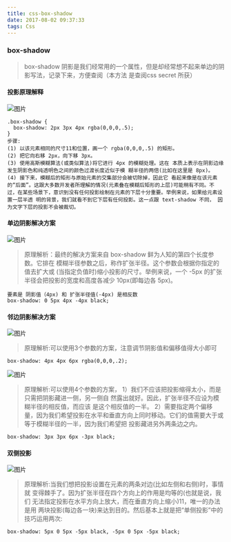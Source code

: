 ```yaml
---
title: css-box-shadow
date: 2017-08-02 09:37:33
tags: Css
---
```

### box-shadow
> box-shadow 阴影是我们经常用的一个属性，但是却经常想不起来单边的阴影写法，记录下来，方便查阅（本方法 是查阅css secret 所获）

#### 投影原理解释
![图片](http://oqt0cgoq9.bkt.clouddn.com/box-shadow.jpeg)
```
.box-shadow {
  box-shadow: 2px 3px 4px rgba(0,0,0,.5);
}
步骤:
(1) 以该元素相同的尺寸11和位置，画一个 rgba(0,0,0,.5) 的矩形。
(2) 把它向右移 2px，向下移 3px。
(3) 使用高斯模糊算法(或类似算法)将它进行 4px 的模糊处理。这在 本质上表示在阴影边缘发生阴影色和纯透明色之间的颜色过渡长度近似于模 糊半径的两倍(比如在这里是 8px)。
(4) 接下来，模糊后的矩形与原始元素的交集部分会被切除掉，因此它 看起来像是在该元素的“后面”。这跟大多数开发者所理解的情况(元素叠在模糊后矩形的上层)可能稍有不同。不过，在某些场景下，意识到没有任何投影绘制在元素的下层十分重要。举例来说，如果给元素设置一层半透 明的背景，我们就看不到它下层有任何投影。这一点跟 text-shadow 不同， 因为文字下层的投影不会被裁切。
```
#### 单边阴影解决方案
![图片](http://oqt0cgoq9.bkt.clouddn.com/box-shadow-bottom.jpeg)
> 原理解析：最终的解决方案来自 box-shadow 鲜为人知的第四个长度参数。它排在 模糊半径参数之后，称作扩张半径。这个参数会根据你指定的值去扩大或 (当指定负值时)缩小投影的尺寸。举例来说，一个 -5px 的扩张半径会把投影的宽度和高度各减少 10px(即每边各 5px)。

```
要素是 阴影值（4px) 和 扩张半径值(-4px) 是相反数
box-shadow: 0 5px 4px -4px black;
```
#### 邻边阴影解决方案
![图片](http://oqt0cgoq9.bkt.clouddn.com/box-shadow-right-bottom.jpeg)
> 原理解析:可以使用3个参数的方案，注意调节阴影值和偏移值得大小即可

```
box-shadow: 4px 4px 6px rgba(0,0,0,.2);
```
![图片](http://oqt0cgoq9.bkt.clouddn.com/box-shadow-bottom-right.jpeg)
> 原理解析:可以使用4个参数的方案，
  1）我们不应该把投影缩得太小，而是只需把阴影藏进一侧，另一侧自 然露出就好。因此，扩张半径不应设为模糊半径的相反值，而应该 是这个相反值的一半。
  2）需要指定两个偏移量，因为我们希望投影在水平和垂直方向上同时移动。它们的值需要大于或等于模糊半径的一半，因为我们希望把 投影藏进另外两条边之内。

```
box-shadow: 3px 3px 6px -3px black;
```
#### 双侧投影
![图片](http://oqt0cgoq9.bkt.clouddn.com/box-shadow-left-right.jpeg)
> 原理解析:当我们想把投影设置在元素的两条对边(比如左侧和右侧)时，事情就 变得棘手了。因为扩张半径在四个方向上的作用是均等的(也就是说，我们 无法指定投影在水平方向上放大，而在垂直方向上缩小)11，唯一的办法是用 两块投影(每边各一块)来达到目的。然后基本上就是把“单侧投影”中的 技巧运用两次:

```
box-shadow: 5px 0 5px -5px black, -5px 0 5px -5px black;
```

